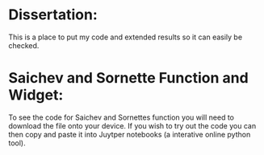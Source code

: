 # Dissertation:

This is a place to put my code and extended results so it can easily be checked.

# Saichev and Sornette Function and Widget:

To see the code for Saichev and Sornettes function you will need to download the file onto your device. If you wish to try out the code you can then copy and paste it into Juytper notebooks (a interative online python tool). 
